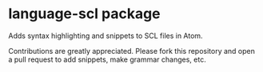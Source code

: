 # language-scl package

Adds syntax highlighting and snippets to SCL files in Atom.

Contributions are greatly appreciated. Please fork this repository and open a pull request to add snippets, make grammar changes, etc.

